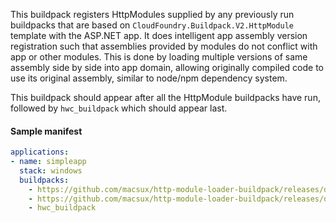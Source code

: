 This buildpack registers HttpModules supplied by any previously run buildpacks that are based on `CloudFoundry.Buildpack.V2.HttpModule` template with the ASP.NET app. It does intelligent app assembly version registration such that assemblies provided by modules do not conflict with app or other modules. This is done by loading multiple versions of same assembly side by side into app domain, allowing originally compiled code to use its original assembly, similar to node/npm dependency system.

This buildpack should appear after all the HttpModule buildpacks have run, followed by `hwc_buildpack` which should appear last.

#### Sample manifest


```yaml
applications:
- name: simpleapp
  stack: windows
  buildpacks: 
    - https://github.com/macsux/http-module-loader-buildpack/releases/download/v0.1.0/HttpModuleLoaderBuildpack-win-x64-0.1.0.zip
    - https://github.com/macsux/http-module-loader-buildpack/releases/download/v0.1.0/HttpModuleLoaderBuildpack-win-x64-0.1.0.zip
    - hwc_buildpack
```

